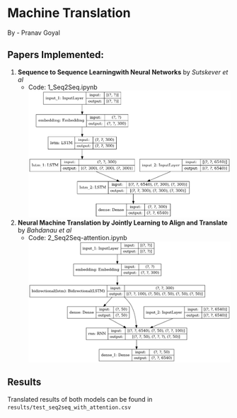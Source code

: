 # Machine Translation
By - Pranav Goyal

## Papers Implemented:
1. **Sequence to Sequence Learningwith Neural Networks** by *Sutskever et al*
   * Code: 1_Seq2Seq.ipynb
    ![seq2seq](seq2seq.png)
2. **Neural Machine Translation by Jointly Learning to Align and Translate** by *Bahdanau et al*
   * Code: 2_Seq2Seq-attention.ipynb
   ![seq2seq_with_attention](seq2seq_with_attention.png)

## Results
Translated results of both models can be found in `results/test_seq2seq_with_attention.csv`
